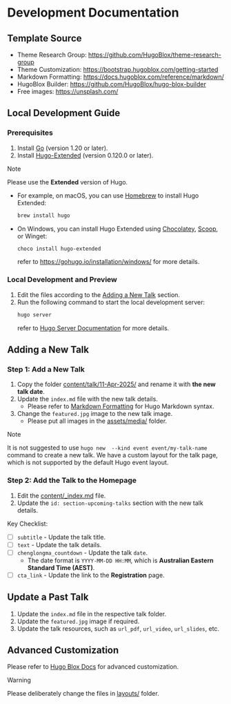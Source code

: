 # Development Documentation

## Template Source 

* Theme Research Group: https://github.com/HugoBlox/theme-research-group
* Theme Customization: https://bootstrap.hugoblox.com/getting-started
* Markdown Formatting: https://docs.hugoblox.com/reference/markdown/
* HugoBlox Builder: https://github.com/HugoBlox/hugo-blox-builder
* Free images: https://unsplash.com/

## Local Development Guide

### Prerequisites

1. Install [Go](https://go.dev/doc/install) (version 1.20 or later).
2. Install [Hugo-Extended](https://gohugo.io/installation/) (version 0.120.0 or later).
> [!NOTE]
> Please use the **Extended** version of Hugo.
> 
   - For example, on macOS, you can use [Homebrew](https://brew.sh/) to install Hugo Extended:
     ```bash
     brew install hugo
     ```
   - On Windows, you can install Hugo Extended using [Chocolatey](https://chocolatey.org/), [Scoop](https://scoop.sh/), or Winget:
     ```bash
     choco install hugo-extended
     ```
     refer to https://gohugo.io/installation/windows/ for more details.

### Local Development and Preview

1. Edit the files according to the [Adding a New Talk](#adding-a-new-talk) section.
2. Run the following command to start the local development server:
   ```bash
   hugo server
   ```
   refer to [Hugo Server Documentation](https://gohugo.io/commands/hugo_server/) for more details.
   

## Adding a New Talk

### Step 1: Add a New Talk

1. Copy the folder [content/talk/11-Apr-2025/](content/talk/11-Apr-2025) and rename it with **the new talk date**.
2. Update the `index.md` file with the new talk details.
   * Please refer to [Markdown Formatting](https://docs.hugoblox.com/reference/markdown/) for Hugo Markdown syntax.
3. Change the `featured.jpg` image to the new talk image.
   * Please put all images in the [assets/media/](assets/media/) folder.

> [!NOTE]
> It is not suggested to use `hugo new  --kind event event/my-talk-name` command to create a new talk. 
> We have a custom layout for the talk page, which is not supported by the default Hugo event layout.
> 

### Step 2: Add the Talk to the Homepage

1. Edit the [content/_index.md](content/_index.md) file.
2. Update the `id: section-upcoming-talks` section with the new talk details.

Key Checklist:

- [ ] `subtitle` - Update the talk title.
- [ ] `text` - Update the talk details.
- [ ] `chenglongma_countdown` - Update the talk `date`.
  - The date format is `YYYY-MM-DD HH:MM`, which is **Australian Eastern Standard Time (AEST)**.
- [ ] `cta_link` - Update the link to the **Registration** page.

## Update a Past Talk

1. Update the `index.md` file in the respective talk folder.
2. Update the `featured.jpg` image if required.
3. Update the talk resources, such as `url_pdf`, `url_video`, `url_slides`, etc.

## Advanced Customization

Please refer to [Hugo Blox Docs](https://docs.hugoblox.com/reference/extend/) for advanced customization.

> [!WARNING]
> Please deliberately change the files in [layouts/](./layouts) folder.
> 
